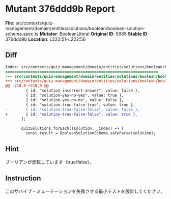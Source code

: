 # Mutant 376ddd9b Report

**File**: src/contexts/quiz-management/domain/entities/solutions/boolean/boolean-solution-schema.spec.ts
**Mutator**: BooleanLiteral
**Original ID**: 5985
**Stable ID**: 376ddd9b
**Location**: L222:51–L222:56

## Diff

```diff
Index: src/contexts/quiz-management/domain/entities/solutions/boolean/boolean-solution-schema.spec.ts
===================================================================
--- src/contexts/quiz-management/domain/entities/solutions/boolean/boolean-solution-schema.spec.ts	original
+++ src/contexts/quiz-management/domain/entities/solutions/boolean/boolean-solution-schema.spec.ts	mutated #5985
@@ -218,9 +218,9 @@
         { id: "solution-incorrect-answer", value: false },
         { id: "solution-yes-no-yes", value: true },
         { id: "solution-yes-no-no", value: false },
         { id: "solution-true-false-true", value: true },
-        { id: "solution-true-false-false", value: false },
+        { id: "solution-true-false-false", value: true },
       ];
 
       quizSolutions.forEach((solution, _index) => {
         const result = BooleanSolutionSchema.safeParse(solution);
```

## Hint

ブーリアンが反転しています（true/false）。

## Instruction

このサバイブ・ミューテーションを失敗させる最小テストを設計してください。
